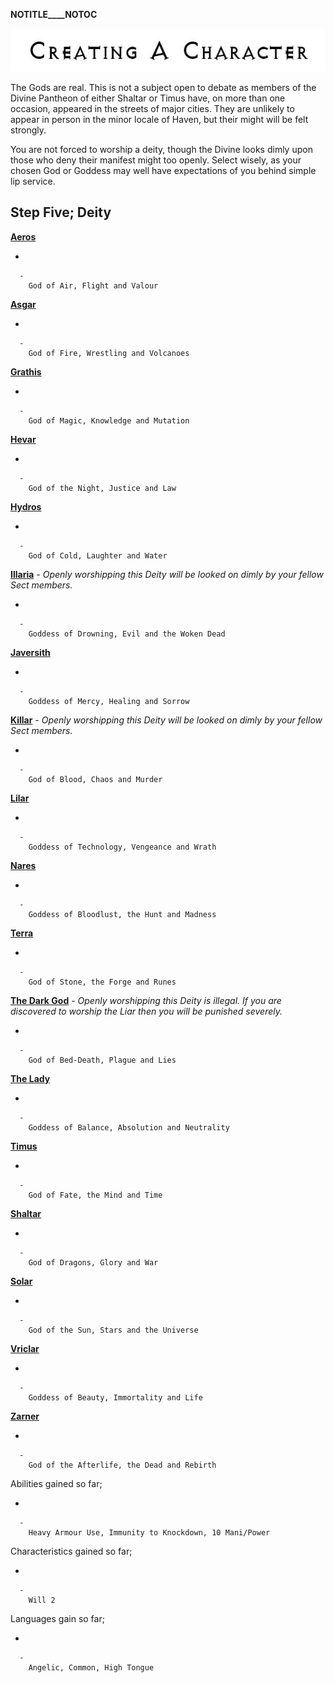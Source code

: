 __NOTITLE____NOTOC__

<div class="center" style="width: auto; margin-left: auto; margin-right: auto;">

![<File:CharGen.jpg>](CharGen.jpg "File:CharGen.jpg")

</div>

The Gods are real. This is not a subject open to debate as members of
the Divine Pantheon of either Shaltar or Timus have, on more than one
occasion, appeared in the streets of major cities. They are unlikely to
appear in person in the minor locale of Haven, but their might will be
felt strongly.

You are not forced to worship a deity, though the Divine looks dimly
upon those who deny their manifest might too openly. Select wisely, as
your chosen God or Goddess may well have expectations of you behind
simple lip service.

## **Step Five; Deity**

**[Aeros](GoldAngelGuardianCA "wikilink")**

  -

      -
        God of Air, Flight and Valour

**[Asgar](GoldAngelGuardianCAs "wikilink")**

  -

      -
        God of Fire, Wrestling and Volcanoes

**[Grathis](GoldAngelGuardianCG "wikilink")**

  -

      -
        God of Magic, Knowledge and Mutation

**[Hevar](GoldAngelGuardianCH "wikilink")**

  -

      -
        God of the Night, Justice and Law

**[Hydros](GoldAngelGuardianCHy "wikilink")**

  -

      -
        God of Cold, Laughter and Water

**[Illaria](GoldAngelGuardianCI "wikilink")** - *Openly worshipping this
Deity will be looked on dimly by your fellow Sect members.*

  -

      -
        Goddess of Drowning, Evil and the Woken Dead

**[Javersith](GoldAngelGuardianCJ "wikilink")**

  -

      -
        Goddess of Mercy, Healing and Sorrow

**[Killar](GoldAngelGuardianCK "wikilink")** - *Openly worshipping this
Deity will be looked on dimly by your fellow Sect members.*

  -

      -
        God of Blood, Chaos and Murder

**[Lilar](GoldAngelGuardianCL "wikilink")**

  -

      -
        Goddess of Technology, Vengeance and Wrath

**[Nares](GoldAngelGuardianCN "wikilink")**

  -

      -
        Goddess of Bloodlust, the Hunt and Madness

**[Terra](GoldAngelGuardianCT "wikilink")**

  -

      -
        God of Stone, the Forge and Runes

**[The Dark God](GoldAngelGuardianCDG "wikilink")** - *Openly
worshipping this Deity is illegal. If you are discovered to worship the
Liar then you will be punished severely.*

  -

      -
        God of Bed-Death, Plague and Lies

**[The Lady](GoldAngelGuardianCTL "wikilink")**

  -

      -
        Goddess of Balance, Absolution and Neutrality

**[Timus](GoldAngelGuardianCT "wikilink")**

  -

      -
        God of Fate, the Mind and Time

**[Shaltar](GoldAngelGuardianCS "wikilink")**

  -

      -
        God of Dragons, Glory and War

**[Solar](GoldAngelGuardianCSo "wikilink")**

  -

      -
        God of the Sun, Stars and the Universe

**[Vriclar](GoldAngelGuardianCV "wikilink")**

  -

      -
        Goddess of Beauty, Immortality and Life

**[Zarner](GoldAngelGuardianCZ "wikilink")**

  -

      -
        God of the Afterlife, the Dead and Rebirth

Abilities gained so far;

  -

      -
        Heavy Armour Use, Immunity to Knockdown, 10 Mani/Power

Characteristics gained so far;

  -

      -
        Will 2

Languages gain so far;

  -

      -
        Angelic, Common, High Tongue